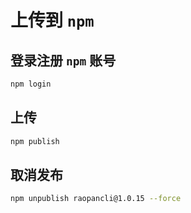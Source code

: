 # 上传到 `npm`

## 登录注册 `npm` 账号

```bash
npm login
```

## 上传

```bash
npm publish
```

## 取消发布

```bash
npm unpublish raopancli@1.0.15 --force
```
